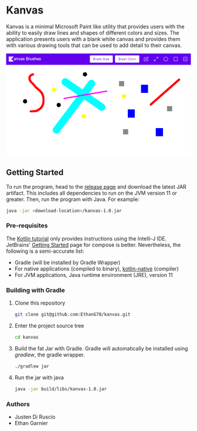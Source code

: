 # Kanvas

Kanvas is a minimal Microsoft Paint like utility that provides users with the ability to easily draw lines and shapes of different colors and sizes. The application presents users with a blank white canvas and provides them with various drawing tools that can be used to add detail to their canvas.

![demo](data/demo_screenshot.PNG)

## Getting Started

To run the program, head to the [release page](https://github.com/EthanG78/kanvas/releases) and download the latest JAR
artifact. This includes all dependencies to run on the JVM version 11 or greater. Then, run the program with Java. For example:

```bash
java -jar <download-location>/kanvas-1.0.jar
```

### Pre-requisites

The [Kotlin tutorial](https://kotlinlang.org/docs/getting-started.html#learn-kotlin-fundamentals) only provides
instructions using the Intelli-J IDE.
JetBrains' [Getting Started](https://github.com/JetBrains/compose-jb/tree/master/tutorials/Getting_Started) page for
compose is better. Nevertheless, the following is a semi-accurate list:

* Gradle (will be installed by Gradle Wrapper)
* For native applications (compiled to binary), [kotlin-native](https://kotlinlang.org/docs/native-overview.html) (compiler)
* For JVM applications, Java runtime environment (JRE), version 11

### Building with Gradle

1. Clone this repository
    ```bash
    git clone git@github.com:EthanG78/kanvas.git
    ```
2. Enter the project source tree
    ```bash
    cd kanvas
    ```
3. Build the fat Jar with Gradle. Gradle will automatically be installed using *gradlew*, the gradle wrapper. 
    ```bash
    ./gradlew jar 
    ```
   
4. Run the jar with java  
    ```bash
    java -jar build/libs/kanvas-1.0.jar
    ```

### Authors
- Justen Di Ruscio
- Ethan Garnier